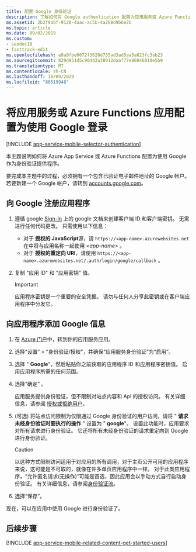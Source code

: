 ```yaml
---
title: 配置 Google 身份验证
description: 了解如何将 Google authentication 配置为应用服务或 Azure Functions 应用的标识提供者。
ms.assetid: 2b2f9abf-9120-4aac-ac5b-4a268d9b6e2b
ms.topic: article
ms.date: 09/02/2019
ms.custom:
- seodec18
- fasttrack-edit
ms.openlocfilehash: e8a9fbe6072f3628d755ad3ad5aa5a623fc3ab23
ms.sourcegitcommit: 829d951d5c90442a38012daaf77e86046018e5b9
ms.translationtype: MT
ms.contentlocale: zh-CN
ms.lasthandoff: 10/09/2020
ms.locfileid: "80519948"
---
```

# <a name="configure-your-app-service-or-azure-functions-app-to-use-google-login"></a>将应用服务或 Azure Functions 应用配置为使用 Google 登录

[!INCLUDE [app-service-mobile-selector-authentication](../../includes/app-service-mobile-selector-authentication.md)]

本主题说明如何将 Azure App Service 或 Azure Functions 配置为使用 Google 作为身份验证提供程序。

要完成本主题中的过程，必须拥有一个包含已验证电子邮件地址的 Google 帐户。 若要新建一个 Google 帐户，请转到 [accounts.google.com](https://go.microsoft.com/fwlink/p/?LinkId=268302)。

## <a name="register-your-application-with-google"></a><a name="register"> </a>向 Google 注册应用程序

1. 遵循 google [Sign-In](https://developers.google.com/identity/sign-in/web/server-side-flow) 上的 google 文档来创建客户端 ID 和客户端密钥。 无需进行任何代码更改。 只需使用以下信息：
    - 对于 **授权的 JavaScript**源，请 `https://<app-name>.azurewebsites.net` 在中将与应用名称一起使用 *\<app-name>* 。
    - 对于 **授权的重定向 URI**，请使用 `https://<app-name>.azurewebsites.net/.auth/login/google/callback` 。
1. 复制 "应用 ID" 和 "应用密钥" 值。

    > [!IMPORTANT]
    > 应用程序密钥是一个重要的安全凭据。 请勿与任何人分享此密钥或在客户端应用程序中分发它。

## <a name="add-google-information-to-your-application"></a><a name="secrets"> </a>向应用程序添加 Google 信息

1. 在 [Azure 门户]中，转到你的应用服务应用。
1. 选择“设置” > “身份验证/授权”，并确保“应用服务身份验证”为“启用”。
1. 选择 " **Google**"，然后粘贴你之前获取的应用程序 ID 和应用程序密钥值。 启用应用程序所需的任何范围。
1. 选择“确定”  。

   应用服务提供身份验证，但不限制对站点内容和 Api 的授权访问。 有关详细信息，请参阅 [授权或拒绝用户](app-service-authentication-how-to.md#authorize-or-deny-users)。

1.  (可选) 将站点访问限制为仅限通过 Google 身份验证的用户访问，请将 " **请求未经身份验证时要执行的操作** " 设置为 " **google**"。 设置此功能时，应用要求对所有请求进行身份验证。 它还将所有未经身份验证的请求重定向到 Google 进行身份验证。

    > [!CAUTION]
    > 以这种方式限制访问适用于对应用的所有调用，对于主页公开可用的应用程序来说，这可能是不可取的，就像在许多单页应用程序中一样。 对于此类应用程序，“允许匿名请求(无操作)”可能是首选，因此应用会以手动方式自行启动身份验证。 有关详细信息，请参阅[身份验证流](overview-authentication-authorization.md#authentication-flow)。

1. 选择“保存”。

现在，可以在应用中使用 Google 进行身份验证了。

## <a name="next-steps"></a><a name="related-content"> </a>后续步骤

[!INCLUDE [app-service-mobile-related-content-get-started-users](../../includes/app-service-mobile-related-content-get-started-users.md)]

<!-- Anchors. -->

<!-- Images. -->

[0]: ./media/app-service-mobile-how-to-configure-google-authentication/mobile-app-google-redirect.png
[1]: ./media/app-service-mobile-how-to-configure-google-authentication/mobile-app-google-settings.png

<!-- URLs. -->

[Google apis]: https://go.microsoft.com/fwlink/p/?LinkId=268303

[Azure 门户]: https://portal.azure.com/

